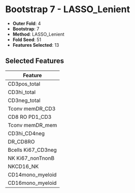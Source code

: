 # Bootstrap 7 - LASSO_Lenient

- **Outer Fold**: 4
- **Bootstrap**: 7
- **Method**: LASSO_Lenient
- **Fold Seed**: 51
- **Features Selected**: 13

## Selected Features

| Feature |
|---------|
| CD3pos_total |
| CD3hi_total |
| CD3neg_total |
| Tconv memDR_CD3 |
| CD8 RO PD1_CD3 |
| Tconv memDR_mem |
| CD3hi_CD4neg |
| DR_CD8RO |
| Bcells Ki67_CD3neg |
| NK Ki67_nonTnonB |
| NKCD16_NK |
| CD14mono_myeloid |
| CD16mono_myeloid |

